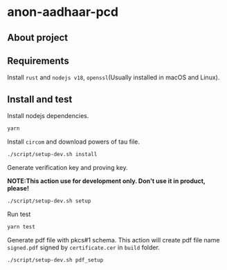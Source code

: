 # anon-aadhaar-pcd

## About project

## Requirements

Install `rust` and `nodejs v18`, `openssl`(Usually installed in macOS and Linux).

## Install and test

Install nodejs dependencies.

```bash
yarn
```

Install `circom` and download powers of tau file.

```bash
./script/setup-dev.sh install
```

Generate verification key and proving key.

**NOTE:This action use for development only. Don't use it in product, please!**

```bash
./script/setup-dev.sh setup
```

Run test

```bash
yarn test
```

Generate pdf file with pkcs#1 schema. This action will create pdf file name `signed.pdf` signed by `certificate.cer` in `build` folder.

```bash
./script/setup-dev.sh pdf_setup
```
